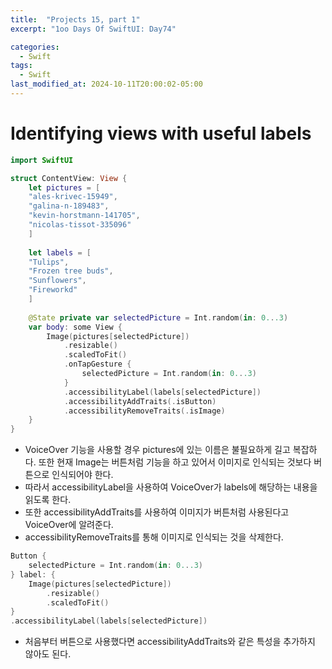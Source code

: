 ```yaml
---
title:  "Projects 15, part 1"
excerpt: "1oo Days Of SwiftUI: Day74"

categories:
  - Swift
tags:
  - Swift
last_modified_at: 2024-10-11T20:00:02-05:00
---
```


# Identifying views with useful labels

```Swift
import SwiftUI

struct ContentView: View {
    let pictures = [
    "ales-krivec-15949",
    "galina-n-189483",
    "kevin-horstmann-141705",
    "nicolas-tissot-335096"
    ]
    
    let labels = [
    "Tulips",
    "Frozen tree buds",
    "Sunflowers",
    "Fireworkd"
    ]
    
    @State private var selectedPicture = Int.random(in: 0...3)
    var body: some View {
        Image(pictures[selectedPicture])
            .resizable()
            .scaledToFit()
            .onTapGesture {
                selectedPicture = Int.random(in: 0...3)
            }
            .accessibilityLabel(labels[selectedPicture])
            .accessibilityAddTraits(.isButton)
            .accessibilityRemoveTraits(.isImage)
    }
}
```
- VoiceOver 기능을 사용할 경우 pictures에 있는 이름은 불필요하게 길고 복잡하다. 
또한 현재 Image는 버튼처럼 기능을 하고 있어서 이미지로 인식되는 것보다 버튼으로 인식되어야 한다.
- 따라서 accessibilityLabel을 사용하여 VoiceOver가 labels에 해당하는 내용을 읽도록 한다.
- 또한 accessibilityAddTraits를 사용하여 이미지가 버튼처럼 사용된다고 VoiceOver에 알려준다.
- accessibilityRemoveTraits를 통해 이미지로 인식되는 것을 삭제한다.

```Swift
Button {
    selectedPicture = Int.random(in: 0...3)
} label: {
    Image(pictures[selectedPicture])
        .resizable()
        .scaledToFit()
}
.accessibilityLabel(labels[selectedPicture])
```
- 처음부터 버튼으로 사용했다면 accessibilityAddTraits와 같은 특성을 추가하지 않아도 된다.